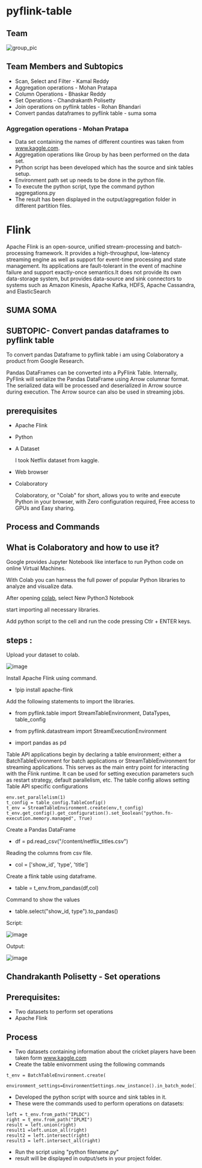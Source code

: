 # pyflink-table

## Team 
![group_pic](https://github.com/rohan6471/pyflink-table/blob/main/group.PNG)

## Team Members and Subtopics

- Scan, Select and Filter - Kamal Reddy
- Aggregation operations - Mohan Pratapa
- Column Operations - Bhaskar Reddy
- Set Operations - Chandrakanth Polisetty
- Join operations on pyflink tables - Rohan Bhandari
- Convert pandas dataframes to pyflink table - suma soma


### Aggregation operations - Mohan Pratapa

- Data set containing the names of different countires was taken from www.kaggle.com. 
- Aggregation operations like Group by has been performed on the data set.
- Python script has been developed which has the source and sink tables setup. 
- Environment path set up needs to be done in the python file.
- To execute the python script, type the command python aggregations.py
- The result has been displayed in the output/aggregation folder in different partition files.

# Flink
Apache Flink is an open-source, unified stream-processing and batch-processing framework. It provides a high-throughput, low-latency streaming engine as well as support for 
event-time processing and state management. Its applications are fault-tolerant in the event of machine failure and support exactly-once semantics.It does not provide its own data-storage system, but provides data-source and sink connectors to systems such as Amazon Kinesis, Apache Kafka, HDFS, Apache Cassandra, and ElasticSearch 

## SUMA SOMA 

## SUBTOPIC- Convert pandas dataframes to pyflink table
To convert pandas Dataframe to pyflink table i am using Colaboratory a product from Google Research.

Pandas DataFrames can be converted into a PyFlink Table. Internally, PyFlink will serialize the Pandas DataFrame using Arrow columnar format. The serialized data will be processed and deserialized in Arrow source during execution. The Arrow source can also be used in streaming jobs.

## prerequisites

- Apache Flink

- Python

- A Dataset

    I took Netflix dataset from kaggle.

- Web browser

- Colaboratory

    Colaboratory, or "Colab" for short, allows you to write and execute Python in your browser, with Zero configuration required, Free access to GPUs and Easy sharing.

## Process and Commands

## What is Colaboratory and how to use it?

Google provides Jupyter Notebook like interface to run Python code on online Virtual Machines.

With Colab you can harness the full power of popular Python libraries to analyze and visualize data.

After opening [colab](https://colab.research.google.com/), select New Python3 Notebook

start importing all necessary libraries.

Add python script to the cell and run the code pressing Ctlr + ENTER keys.

## steps :

Upload your dataset to colab.

![image](https://github.com/rohan6471/pyflink-table/blob/main/sumas_pandas_flinktable/images/uploadingdataset.png)


Install Apache Flink using command.

-  !pip install apache-flink

Add the following statements to import the libraries.

- from pyflink.table import StreamTableEnvironment, DataTypes, table_config
- from pyflink.datastream import StreamExecutionEnvironment

- import pandas as pd

Table API applications begin by declaring a table environment; either a BatchTableEvironment for batch applications or StreamTableEnvironment for streaming applications. This serves as the main entry point for interacting with the Flink runtime. It can be used for setting execution parameters such as restart strategy, default parallelism, etc. The table config allows setting Table API specific configurations


```env = StreamExecutionEnvironment.get_execution_environment()
env.set_parallelism(1)
t_config = table_config.TableConfig()
t_env = StreamTableEnvironment.create(env,t_config)
t_env.get_config().get_configuration().set_boolean("python.fn-execution.memory.managed", True)
```
Create a Pandas DataFrame

- df = pd.read_csv("/content/netflix_titles.csv")

Reading the columns from csv file.

- col = ['show_id', 'type', 'title']

Create a flink table using dataframe.

- table = t_env.from_pandas(df,col)

Command to show the values 

- table.select("show_id, type").to_pandas()

Script: 

![image](https://github.com/rohan6471/pyflink-table/blob/main/sumas_pandas_flinktable/images/script.png)


Output: 


![image](https://github.com/rohan6471/pyflink-table/blob/main/sumas_pandas_flinktable/images/output.png)

## Chandrakanth Polisetty - Set operations
## Prerequisites:
* Two datasets to perform set operations
* Apache Flink

## Process

* Two datasets containing information about the cricket players have been taken form www.kaggle.com
* Create the table enivornment using the following commands
```
t_env = BatchTableEnvironment.create(
    environment_settings=EnvironmentSettings.new_instance().in_batch_mode().use_blink_planner().build())
```
* Developed the python script with source and sink tables in it.
* These were the commands used to perform operations on datasets:
```
left = t_env.from_path("IPLDC")
right = t_env.from_path("IPLMI")
result = left.union(right)
result1 =left.union_all(right)
result2 = left.intersect(right)
result3 = left.intersect_all(right)
```
* Run the script using "python filename.py"
* result will be displayed in output/sets in your project folder.     




